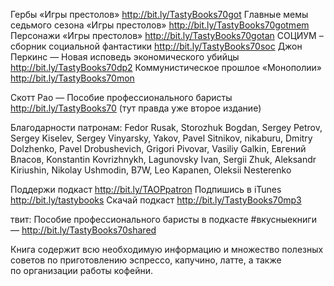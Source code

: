 
Гербы «Игры престолов» http://bit.ly/TastyBooks70got
Главные мемы седьмого сезона «Игры престолов»
http://bit.ly/TastyBooks70gotmem
Персонажи «Игры престолов» http://bit.ly/TastyBooks70gotan
СОЦИУМ – сборник социальной фантастики http://bit.ly/TastyBooks70soc
Джон Перкинс — Новая исповедь экономического убийцы http://bit.ly/TastyBooks70dp2
Коммунистическое прошлое «Монополии» http://bit.ly/TastyBooks70mon

Скотт Рао — Пособие профессионального баристы http://bit.ly/TastyBooks70 (тут правда уже второе издание)


Благодарности патронам:
Fedor Rusak, Storozhuk Bogdan, Sergey Petrov, Sergey Kiselev, Sergey Vinyarsky, Yakov, Pavel Sitnikov, nikaburu, Dmitry Dolzhenko, Pavel Drobushevich, Grigori Pivovar, Vasiliy Galkin, Евгений Власов, Konstantin Kovrizhnykh, Lagunovsky Ivan, Sergii Zhuk, Aleksandr Kiriushin, Nikolay Ushmodin, B7W, Leo Kapanen, Oleksii Nesterenko

Поддержи подкаст http://bit.ly/TAOPpatron
Подпишись в iTunes http://bit.ly/tastybooks
Скачай подкаст http://bit.ly/TastyBooks70mp3

твит:
Пособие профессионального баристы в подкасте #вкусныекниги — http://bit.ly/TastyBooks70shared

Книга содержит всю необходимую информацию и множество полезных советов по приготовлению эспрессо, капучино, латте, а также по органи­зации работы кофейни. 